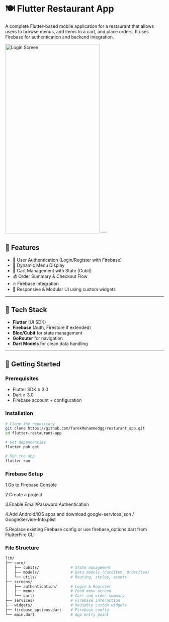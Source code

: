 # 🍽️ Flutter Restaurant App

A complete Flutter-based mobile application for a restaurant that allows users to browse menus, add items to a cart, and place orders. It uses Firebase for authentication and backend integration.

<img src="assets/login_screen.png" alt="Login Screen" width="300" height="600"/>
---

## 📱 Features

- 🔐 User Authentication (Login/Register with Firebase)
- 🧾 Dynamic Menu Display
- 🛒 Cart Management with State (Cubit)
- 💰 Order Summary & Checkout Flow
- 🔥 Firebase Integration
- 🎨 Responsive & Modular UI using custom widgets

---

## 🧱 Tech Stack

- **Flutter** (UI SDK)
- **Firebase** (Auth, Firestore if extended)
- **Bloc/Cubit** for state management
- **GoRouter** for navigation
- **Dart Models** for clean data handling

---

## 🚀 Getting Started

### Prerequisites

- Flutter SDK ≥ 3.0
- Dart ≥ 3.0
- Firebase account + configuration

### Installation

```bash
# Clone the repository
git clone https://github.com/TarekMohammedgg/resturant_app.git
cd flutter-restaurant-app

# Get dependencies
flutter pub get

# Run the app
flutter run
```

### Firebase Setup
1.Go to Firebase Console

2.Create a project

3.Enable Email/Password Authentication

4.Add Android/iOS apps and download google-services.json / GoogleService-Info.plist

5.Replace existing Firebase config or use firebase_options.dart from FlutterFire CLI

### File Structure 
```bash
lib/
├── core/
│   ├── cubits/              # State management
│   ├── models/              # Data models (CardItem, OrderItem)
│   └── utils/               # Routing, styles, assets
├── screens/
│   ├── authentication/      # Login & Register
│   ├── menu/                # Food menu screen
│   └── cart/                # Cart and order summary
├── services/                # Firebase interaction
├── widgets/                 # Reusable custom widgets
├── firebase_options.dart    # Firebase config
└── main.dart                # App entry point
```

